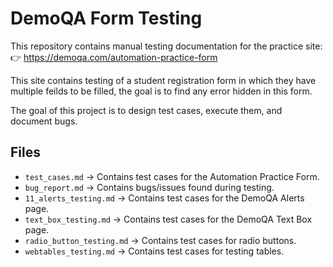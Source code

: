 # DemoQA Form Testing

This repository contains manual testing documentation for the practice site:
👉 https://demoqa.com/automation-practice-form

This site contains testing of a student registration form in which they have multiple feilds to be filled, the goal is to find any error hidden in this form.  

The goal of this project is to design test cases, execute them, and document bugs.

## Files
- `test_cases.md` → Contains test cases for the Automation Practice Form.
- `bug_report.md` → Contains bugs/issues found during testing.
- `11_alerts_testing.md` → Contains test cases for the DemoQA Alerts page.
- `text_box_testing.md` → Contains test cases for the DemoQA Text Box page.
- `radio_button_testing.md` → Contains test cases for radio buttons.
- `webtables_testing.md` → Contains test cases for testing tables. 
